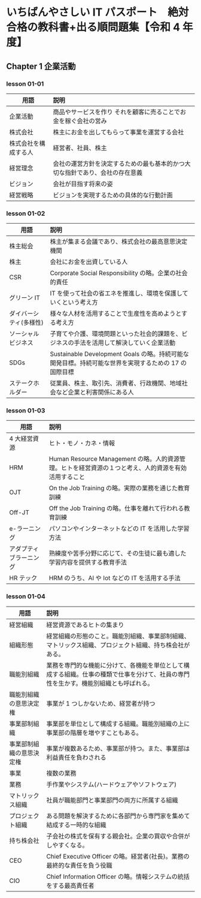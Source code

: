 # いちばんやさしい IT パスポート　絶対合格の教科書+出る順問題集【令和 4 年度】

## Chapter 1 企業活動

### lesson 01-01

| 用語                 | 説明                                                                         |
| -------------------- | :--------------------------------------------------------------------------- |
| 企業活動             | 商品やサービスを作り それを顧客に売ることでお金を稼ぐ会社の営み              |
| 株式会社             | 株主にお金を出してもらって事業を運営する会社                                 |
| 株式会社を構成する人 | 経営者、社員、株主                                                           |
| 経営理念             | 会社の運営方針を決定するための最も基本的かつ大切な指針であり、会社の存在意義 |
| ビジョン             | 会社が目指す将来の姿                                                         |
| 経営戦略             | ビジョンを実現するための具体的な行動計画                                     |

### lesson 01-02

| 用語                   | 説明                                                                                                 |
| ---------------------- | :--------------------------------------------------------------------------------------------------- |
| 株主総会               | 株主が集まる会議であり、株式会社の最高意思決定機関                                                   |
| 株主                   | 会社にお金を出資している人                                                                           |
| CSR                    | Corporate Social Responsibility の略。企業の社会的責任                                               |
| グリーン IT            | IT を使って社会の省エネを推進し、環境を保護していくという考え方                                      |
| ダイバーシティ(多様性) | 様々な人材を活用することで生産性を高めようとする考え方                                               |
| ソーシャルビジネス     | 子育てや介護、環境問題といった社会的課題を、ビジネスの手法を活用して解決していく企業活動             |
| SDGs                   | Sustainable Development Goals の略。持続可能な開発目標。持続可能な世界を実現するための 17 の国際目標 |
| ステークホルダー       | 従業員、株主、取引先、消費者、行政機関、地域社会など企業と利害関係にある人                           |

### lesson 01-03

| 用語                   | 説明                                                                                                 |
| ---------------------- | :--------------------------------------------------------------------------------------------------- |
| 4 大経営資源           | ヒト・モノ・カネ・情報                                                                               |
| HRM                    | Human Resource Management の略。人的資源管理。ヒトを経営資源の１つと考え、人的資源を有効活用すること |
| OJT                    | On the Job Training の略。実際の業務を通じた教育訓練                                                 |
| Off-JT                 | Off the Job Training の略。仕事を離れて行われる教育訓練                                              |
| e-ラーニング           | パソコンやインターネットなどの IT を活用した学習方法                                                 |
| アダプティブラーニング | 熟練度や苦手分野に応じて、その生徒に最も適した学習内容を提供する教育手法                             |
| HR テック              | HRM のうち、AI や Iot などの IT を活用する手法                                                       |

### lesson 01-04

| 用語                     | 説明                                                                                                                                 |
| ------------------------ | :----------------------------------------------------------------------------------------------------------------------------------- |
| 経営組織                 | 経営資源であるヒトの集まり                                                                                                           |
| 組織形態                 | 経営組織の形態のこと。職能別組織、事業部制組織、マトリックス組織、プロジェクト組織、持ち株会社がある。                               |
| 職能別組織               | 業務を専門的な機能に分けて、各機能を単位として構成する組織。仕事の種類で仕事を分けて、社員の専門性を生かす。機能別組織とも呼ばれる。 |
| 職能別組織の意思決定権   | 事業が 1 つしかないため、経営者が持つ                                                                                                |
| 事業部制組織             | 事業部を単位として構成する組織。職能別組織の上に事業部の階層を増やすこともある。                                                     |
| 事業部制組織の意思決定権 | 事業が複数あるため、事業部が持つ。また、事業部は利益責任を負わされる                                                                 |
| 事業                     | 複数の業務                                                                                                                           |
| 業務                     | 手作業やシステム(ハードウェアやソフトウェア)                                                                                         |
| マトリックス組織         | 社員が職能部門と事業部門の両方に所属する組織                                                                                         |
| プロジェクト組織         | ある問題を解決するために各部門から専門家を集めて結成する一時的な組織                                                                 |
| 持ち株会社               | 子会社の株式を保有する親会社。企業の買収や合併がしやすくなる。                                                                       |
| CEO                      | Chief Executive Officer の略。経営者(社長)。業務の最終的な責任を負う役職                                                             |
| CIO                      | Chief Information Officer の略。情報システムの統括をする最高責任者                                                                   |
